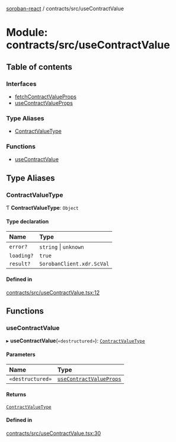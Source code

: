 [soroban-react](../README.md) / contracts/src/useContractValue

# Module: contracts/src/useContractValue

## Table of contents

### Interfaces

- [fetchContractValueProps](../interfaces/contracts_src_useContractValue.fetchContractValueProps.md)
- [useContractValueProps](../interfaces/contracts_src_useContractValue.useContractValueProps.md)

### Type Aliases

- [ContractValueType](contracts_src_useContractValue.md#contractvaluetype)

### Functions

- [useContractValue](contracts_src_useContractValue.md#usecontractvalue)

## Type Aliases

### ContractValueType

Ƭ **ContractValueType**: `Object`

#### Type declaration

| Name | Type |
| :------ | :------ |
| `error?` | `string` \| `unknown` |
| `loading?` | ``true`` |
| `result?` | `SorobanClient.xdr.ScVal` |

#### Defined in

[contracts/src/useContractValue.tsx:12](https://github.com/esteblock/soroban-react/blob/612058a/packages/contracts/src/useContractValue.tsx#L12)

## Functions

### useContractValue

▸ **useContractValue**(`«destructured»`): [`ContractValueType`](contracts_src_useContractValue.md#contractvaluetype)

#### Parameters

| Name | Type |
| :------ | :------ |
| `«destructured»` | [`useContractValueProps`](../interfaces/contracts_src_useContractValue.useContractValueProps.md) |

#### Returns

[`ContractValueType`](contracts_src_useContractValue.md#contractvaluetype)

#### Defined in

[contracts/src/useContractValue.tsx:30](https://github.com/esteblock/soroban-react/blob/612058a/packages/contracts/src/useContractValue.tsx#L30)
